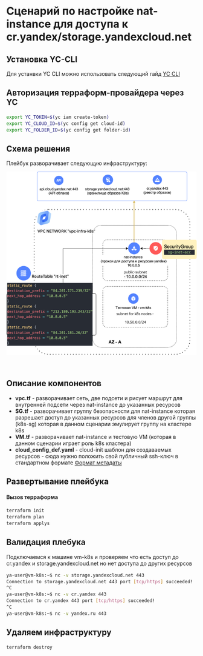 # Cценарий по настройке nat-instance для доступа к cr.yandex/storage.yandexcloud.net




## Установка YC-CLI
Для устанвки YC CLI можно использовать следующий гайд [YC CLI](https://cloud.yandex.ru/docs/cli/quickstart)


## Авторизация терраформ-провайдера через YC
```bash
export YC_TOKEN=$(yc iam create-token)
export YC_CLOUD_ID=$(yc config get cloud-id)
export YC_FOLDER_ID=$(yc config get folder-id)
```

## Схема решения

Плейбук разворачивает следующую инфраструктуру:

![](./pics/scheme.png)

<br/>

## Описание компонентов
- **vpc.tf** - разворачивает сеть, две подсети и рисует маршрут для внутренней подсети через nat-instance до указанных ресурсов
- **SG.tf** - разворачивает группу безопасности для nat-instance которая разрешает доступ до указанных ресурсов для членов другой группы (k8s-sg) которая в данном сценарии эмулирует группу на кластере k8s
- **VM.tf** - разворачивает nat-instance и тестовую VM (которая в данном сценарии играет роль k8s кластера)
- **cloud_config_def.yaml** - cloud-init шаблон для создаваемых ресурсов - сюда нужно положить свой публичный ssh-ключ в стандартном формате [Формат метадаты](https://cloud.yandex.ru/docs/compute/concepts/vm-metadata#keys-processed-in-public-images)




## Развертывание плейбука
#### Вызов терраформа
```bash
terraform init
terraform plan
terraform applys
```

## Валидация плебука
Подключаемся к машине vm-k8s и проверяем что есть доступ до cr.yandex и storage.yandexcloud.net но нет доступа до других ресурсов
```bash
ya-user@vm-k8s:~$ nc -v storage.yandexcloud.net 443
Connection to storage.yandexcloud.net 443 port [tcp/https] succeeded!
^C
ya-user@vm-k8s:~$ nc -v cr.yandex 443
Connection to cr.yandex 443 port [tcp/https] succeeded!
^C
ya-user@vm-k8s:~$ nc -v yandex.ru 443
```
## Удаляем инфраструктуру
```bash
terraform destroy
```